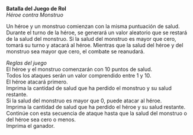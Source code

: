 **Batalla del Juego de Rol**  
*Héroe contra Monstruo*   

Un héroe y un monstruo comienzan con la misma puntuación de salud. 
Durante el turno de la héroe, se generará un valor aleatorio que se restará de la salud del monstruo. Si la salud del monstruo 
es mayor que cero, tomará su turno y atacará al héroe. Mientras que la salud del héroe y del monstruo sea mayor que cero, el combate se reanudará.       

*Reglas del juego*     
El héroe y el monstruo comenzarán con 10 puntos de salud.    
Todos los ataques serán un valor comprendido entre 1 y 10.   
El héroe atacará primero.   
Imprima la cantidad de salud que ha perdido el monstruo y su salud restante.   
Si la salud del monstruo es mayor que 0, puede atacar al héroe.    
Imprima la cantidad de salud que ha perdido el héroe y su salud restante.    
Continúe con esta secuencia de ataque hasta que la salud del monstruo o del héroe sea cero o menos.     
Imprima el ganador.    
